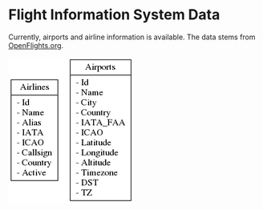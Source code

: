 # Flight Information System Data

Currently, airports and airline information is available. The data stems from [OpenFlights.org](http://openflights.org/data.html).

![Schema](schema.png)
